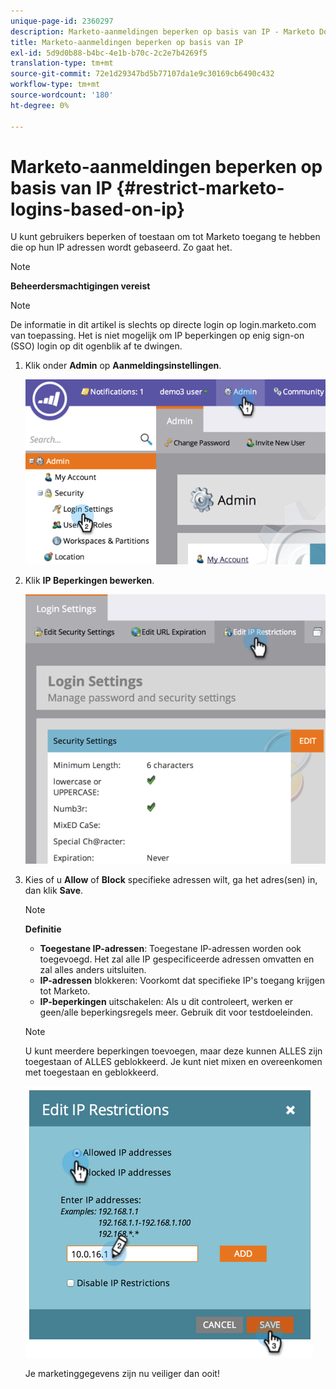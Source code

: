 ```yaml
---
unique-page-id: 2360297
description: Marketo-aanmeldingen beperken op basis van IP - Marketo Docs - Productdocumentatie
title: Marketo-aanmeldingen beperken op basis van IP
exl-id: 5d9d0b88-b4bc-4e1b-b70c-2c2e7b4269f5
translation-type: tm+mt
source-git-commit: 72e1d29347bd5b77107da1e9c30169cb6490c432
workflow-type: tm+mt
source-wordcount: '180'
ht-degree: 0%

---
```


# Marketo-aanmeldingen beperken op basis van IP {#restrict-marketo-logins-based-on-ip}

U kunt gebruikers beperken of toestaan om tot Marketo toegang te hebben die op hun IP adressen wordt gebaseerd. Zo gaat het.

>[!NOTE]
>
>**Beheerdersmachtigingen vereist**

>[!NOTE]
>
>De informatie in dit artikel is slechts op directe login op login.marketo.com van toepassing. Het is niet mogelijk om IP beperkingen op enig sign-on (SSO) login op dit ogenblik af te dwingen.

1. Klik onder **Admin** op **Aanmeldingsinstellingen**.

   ![](assets/image2014-9-16-12-3a57-3a56.png)

1. Klik **IP Beperkingen bewerken**.

   ![](assets/image2014-9-16-12-3a58-3a13.png)

1. Kies of u **Allow** of **Block** specifieke adressen wilt, ga het adres(sen) in, dan klik **Save**.

   >[!NOTE]
   >
   >**Definitie**
   >
   >* **Toegestane IP-adressen**: Toegestane IP-adressen worden ook toegevoegd. Het zal alle IP gespecificeerde adressen omvatten en zal alles anders uitsluiten.
   >* **IP-adressen** blokkeren: Voorkomt dat specifieke IP&#39;s toegang krijgen tot Marketo.
   >* **IP-beperkingen** uitschakelen: Als u dit controleert, werken er geen/alle beperkingsregels meer. Gebruik dit voor testdoeleinden.


   >[!NOTE]
   >
   >U kunt meerdere beperkingen toevoegen, maar deze kunnen ALLES zijn toegestaan of ALLES geblokkeerd. Je kunt niet mixen en overeenkomen met toegestaan en geblokkeerd.

   ![](assets/image2014-9-16-13-3a9-3a40.png)

   Je marketinggegevens zijn nu veiliger dan ooit!
